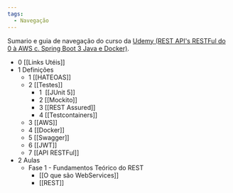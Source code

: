 ```yaml
---
tags:
  - Navegação
---
```


Sumario e guia de navegação do curso da [Udemy (REST API's RESTFul do 0 à AWS c. Spring Boot 3 Java e Docker)](https://www.udemy.com/course/restful-apis-do-0-a-nuvem-com-springboot-e-docker/?couponCode=ST22FS22724).

- 0 [[Links Utéis]]
- 1 Definições
	- 1 [[HATEOAS]]
	- 2 [[Testes]]
		- 1  [[JUnit 5]]
		- 2 [[Mockito]]
		- 3 [[REST Assured]]
		- 4 [[Testcontainers]]
	- 3 [[AWS]]
	- 4 [[Docker]]
	- 5 [[Swagger]]
	- 6 [[JWT]]
	- 7 [[API RESTFul]]
- 2 Aulas
	- Fase 1 - Fundamentos Teórico do REST
		- [[O que são WebServices]]
		- [[REST]]
